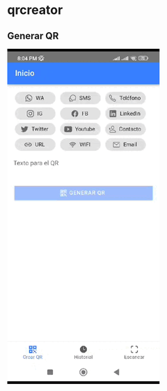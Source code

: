 # qrcreator

## Generar QR

![](https://github.com/ingferchorojas/qrcreator/blob/main/generar_qr_ejemplo.gif)
